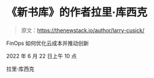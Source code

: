 # 《新书库》的作者拉里·库西克

> 原文：<https://thenewstack.io/author/larry-cusick/>

FinOps 如何优化云成本并推动创新

2022 年 6 月 22 日上午 10 点

拉里·库西克